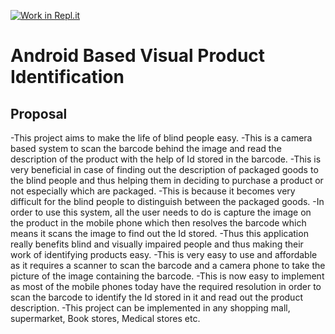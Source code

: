 [![Work in Repl.it](https://classroom.github.com/assets/work-in-replit-14baed9a392b3a25080506f3b7b6d57f295ec2978f6f33ec97e36a161684cbe9.svg)](https://classroom.github.com/online_ide?assignment_repo_id=288835&assignment_repo_type=GroupAssignmentRepo)
# Android Based Visual Product Identification 

## Proposal
-This project aims to make the life of blind people easy. 
-This is a camera based system to scan the barcode behind the image and read the description of the product with the help of Id stored in the barcode. 
-This is very beneficial in case of finding out the description of packaged goods to the blind people and thus helping them in deciding to purchase a product or not especially which are packaged. 
-This is because it becomes very difficult for the blind people to distinguish between the packaged goods. 
-In order to use this system, all the user needs to do is capture the image on the product in the mobile phone which then resolves the barcode which means it scans the image to find out the Id stored. 
-Thus this application really benefits blind and visually impaired people and thus making their work of identifying products easy. 
-This is very easy to use and affordable as it requires a scanner to scan the barcode and a camera phone to take the picture of the image containing the barcode. 
-This is now easy to implement as most of the mobile phones today have the required resolution in order to scan the barcode to identify the Id stored in it and read out the product description. 
-This project can be implemented in any shopping mall, supermarket, Book stores, Medical stores etc.
